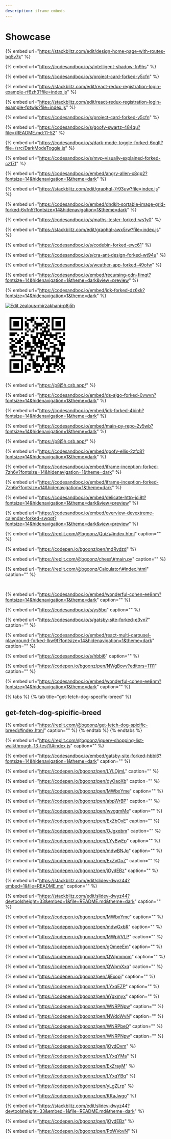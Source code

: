 ```yaml
---
description: iframe embeds
---
```


# Showcase



{% embed url="https://stackblitz.com/edit/design-home-page-with-routes-bq5v7k" %}





{% embed url="https://codesandbox.io/s/intelligent-shadow-fn9hs" %}









{% embed url="https://codesandbox.io/s/project-card-forked-y5cfn" %}

{% embed url="https://stackblitz.com/edit/react-redux-registration-login-example-rf6zh3?file=index.js" %}



{% embed url="https://stackblitz.com/edit/react-redux-registration-login-example-fptwjs?file=index.js" %}



{% embed url="https://codesandbox.io/s/project-card-forked-y5cfn" %}







{% embed url="https://codesandbox.io/s/goofy-swartz-484qu?file=/README.md:11-52" %}









{% embed url="https://codesandbox.io/s/dark-mode-toggle-forked-6oqlt?file=/src/DarkModeToggle.js" %}



{% embed url="https://codesandbox.io/s/mvp-visually-explained-forked-cz17f" %}





{% embed url="https://codesandbox.io/embed/angry-allen-x8qp2?fontsize=14&hidenavigation=1&theme=dark" %}



{% embed url="https://stackblitz.com/edit/graphql-7r93uw?file=index.js" %}



{% embed url="https://codesandbox.io/embed/dndkit-sortable-image-grid-forked-6vfn5?fontsize=14&hidenavigation=1&theme=dark" %}

{% embed url="https://codesandbox.io/s/maths-tester-forked-ws1y0" %}

















{% embed url="https://stackblitz.com/edit/graphql-awx5rw?file=index.js" %}





{% embed url="https://codesandbox.io/s/codebin-forked-ewc61" %}



{% embed url="https://codesandbox.io/s/cra-ant-design-forked-wt94u" %}



{% embed url="https://codesandbox.io/s/weather-app-forked-49ofw" %}





{% embed url="https://codesandbox.io/embed/recursing-cdn-fimqt?fontsize=14&hidenavigation=1&theme=dark&view=preview" %}



{% embed url="https://codesandbox.io/embed/idk-forked-dz6xk?fontsize=14&hidenavigation=1&theme=dark" %}





[![Edit zealous-mirzakhani-p8j5h](https://codesandbox.io/static/img/play-codesandbox.svg)](https://codesandbox.io/s/zealous-mirzakhani-p8j5h?autoresize=1&codemirror=1&fontsize=12&hidenavigation=1&theme=light&view=preview)



![](../../.gitbook/assets/qrcode-1-.png)

{% embed url="https://p8j5h.csb.app/" %}

{% embed url="https://codesandbox.io/embed/ds-algo-forked-0vwvn?fontsize=14&hidenavigation=1&theme=dark" %}



{% embed url="https://codesandbox.io/embed/idk-forked-4binh?fontsize=14&hidenavigation=1&theme=dark" %}



{% embed url="https://codesandbox.io/embed/main-py-repo-2y5wb?fontsize=14&hidenavigation=1&theme=dark" %}



{% embed url="https://p8j5h.csb.app/" %}



{% embed url="https://codesandbox.io/embed/goofy-ellis-2zfc8?fontsize=14&hidenavigation=1&theme=dark" %}



{% embed url="https://codesandbox.io/embed/iframe-inception-forked-7zh6v?fontsize=14&hidenavigation=1&theme=dark" %}



{% embed url="https://codesandbox.io/embed/iframe-inception-forked-7zh6v?fontsize=14&hidenavigation=1&theme=dark" %}



{% embed url="https://codesandbox.io/embed/delicate-http-jci8t?fontsize=14&hidenavigation=1&theme=dark&view=preview" %}



{% embed url="https://codesandbox.io/embed/overview-devextreme-calendar-forked-swqqt?fontsize=14&hidenavigation=1&theme=dark&view=preview" %}



{% embed url="https://replit.com/@bgoonz/Quiz\#index.html" caption="" %}

{% embed url="https://codepen.io/bgoonz/pen/mdRvdzd" %}

{% embed url="https://replit.com/@bgoonz/chess\#main.py" caption="" %}

{% embed url="https://replit.com/@bgoonz/Calculator\#index.html" caption="" %}

​

{% embed url="https://codesandbox.io/embed/wonderful-cohen-ee9nm?fontsize=14&hidenavigation=1&theme=dark" caption="" %}

{% embed url="https://codesandbox.io/s/ys5bq" caption="" %}

{% embed url="https://codesandbox.io/s/gatsby-site-forked-e3vn7" caption="" %}

{% embed url="https://codesandbox.io/embed/react-multi-carousel-playground-forked-lkw9f?fontsize=14&hidenavigation=1&theme=dark" caption="" %}

{% embed url="https://codesandbox.io/s/hbbi6" caption="" %}

{% embed url="https://codepen.io/bgoonz/pen/NWgBovv?editors=1111" caption="" %}

{% embed url="https://codesandbox.io/embed/wonderful-cohen-ee9nm?fontsize=14&hidenavigation=1&theme=dark" caption="" %}

{% tabs %}
{% tab title="get-fetch-dog-specific-breed" %}
## get-fetch-dog-spicific-breed

{% embed url="https://replit.com/@bgoonz/get-fetch-dog-spicific-breed\#index.html" caption="" %}
{% endtab %}
{% endtabs %}

{% embed url="https://replit.com/@bgoonz/jquery-shopping-list-walkthrough-13-test1\#index.js" caption="" %}

{% embed url="https://codesandbox.io/embed/gatsby-site-forked-hbbi6?fontsize=14&hidenavigation=1&theme=dark" caption="" %}

{% embed url="https://codepen.io/bgoonz/pen/LYLOjmL" caption="" %}

{% embed url="https://codepen.io/bgoonz/pen/dyOaoXb" caption="" %}

{% embed url="https://codepen.io/bgoonz/pen/MWbxYme" caption="" %}

{% embed url="https://codepen.io/bgoonz/pen/abpWrBP" caption="" %}

{% embed url="https://codepen.io/bgoonz/pen/wvgqmMe" caption="" %}

{% embed url="https://codepen.io/bgoonz/pen/ExZbOxE" caption="" %}

{% embed url="https://codepen.io/bgoonz/pen/OJgxqbm" caption="" %}

{% embed url="https://codepen.io/bgoonz/pen/LYyBwEp" caption="" %}

{% embed url="https://codepen.io/bgoonz/pen/mdwBNJq" caption="" %}

{% embed url="https://codepen.io/bgoonz/pen/ExZvGoZ" caption="" %}

{% embed url="https://codepen.io/bgoonz/pen/jOydEBz" caption="" %}

{% embed url="https://stackblitz.com/edit/slidev-dwyz44?embed=1&file=README.md" caption="" %}

{% embed url="https://stackblitz.com/edit/slidev-dwyz44?devtoolsheight=33&embed=1&file=README.md&theme=dark" caption="" %}

{% embed url="https://codepen.io/bgoonz/pen/MWbxYme" caption="" %}

{% embed url="https://codepen.io/bgoonz/pen/mdwGxbR" caption="" %}

{% embed url="https://codepen.io/bgoonz/pen/MWpVVLP" caption="" %}

{% embed url="https://codepen.io/bgoonz/pen/gOmeeEm" caption="" %}

{% embed url="https://codepen.io/bgoonz/pen/QWpmmom" caption="" %}

{% embed url="https://codepen.io/bgoonz/pen/QWpmXxq" caption="" %}

{% embed url="https://codepen.io/bgoonz/pen/JjExopj" caption="" %}

{% embed url="https://codepen.io/bgoonz/pen/LYxqEZP" caption="" %}

{% embed url="https://codepen.io/bgoonz/pen/eYgxmyx" caption="" %}

{% embed url="https://codepen.io/bgoonz/pen/WNRPNpw" caption="" %}

{% embed url="https://codepen.io/bgoonz/pen/NWdoWvN" caption="" %}

{% embed url="https://codepen.io/bgoonz/pen/WNRPbeO" caption="" %}

{% embed url="https://codepen.io/bgoonz/pen/WNRPNpw" caption="" %}

{% embed url="https://codepen.io/bgoonz/pen/jOydOvm" %}

{% embed url="https://codepen.io/bgoonz/pen/LYxqYMa" %}

{% embed url="https://codepen.io/bgoonz/pen/ExZrayM" %}



{% embed url="https://codepen.io/bgoonz/pen/LYxqYBq" %}

{% embed url="https://codepen.io/bgoonz/pen/yLgZLrp" %}

{% embed url="https://codepen.io/bgoonz/pen/KKaJwgo" %}

{% embed url="https://stackblitz.com/edit/slidev-dwyz44?devtoolsheight=33&embed=1&file=README.md&theme=dark" %}



{% embed url="https://codepen.io/bgoonz/pen/jOydEBz" %}

{% embed url="https://codepen.io/bgoonz/pen/PoWVovN" %}



